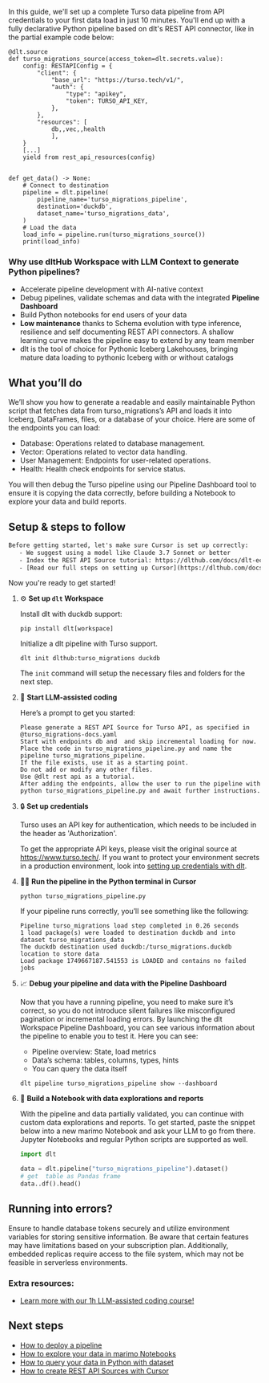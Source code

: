 In this guide, we'll set up a complete Turso data pipeline from API credentials to your first data load in just 10 minutes. You'll end up with a fully declarative Python pipeline based on dlt's REST API connector, like in the partial example code below:

```python-outcome
@dlt.source
def turso_migrations_source(access_token=dlt.secrets.value):
    config: RESTAPIConfig = {
        "client": {
            "base_url": "https://turso.tech/v1/",
            "auth": {
                "type": "apikey",
                "token": TURSO_API_KEY,
            },
        },
        "resources": [
            db,,vec,,health
            ],
    }
    [...]
    yield from rest_api_resources(config)


def get_data() -> None:
    # Connect to destination
    pipeline = dlt.pipeline(
        pipeline_name='turso_migrations_pipeline',
        destination='duckdb',
        dataset_name='turso_migrations_data', 
    )
    # Load the data
    load_info = pipeline.run(turso_migrations_source())
    print(load_info) 
```

### Why use dltHub Workspace with LLM Context to generate Python pipelines?

- Accelerate pipeline development with AI-native context
- Debug pipelines, validate schemas and data with the integrated **Pipeline Dashboard**
- Build Python notebooks for end users of your data
- **Low maintenance** thanks to Schema evolution with type inference, resilience and self documenting REST API connectors. A shallow learning curve makes the pipeline easy to extend by any team member
- dlt is the tool of choice for Pythonic Iceberg Lakehouses, bringing mature data loading to pythonic Iceberg with or without catalogs

## What you’ll do

We’ll show you how to generate a readable and easily maintainable Python script that fetches data from turso_migrations’s API and loads it into Iceberg, DataFrames, files, or a database of your choice. Here are some of the endpoints you can load:

- Database: Operations related to database management.
- Vector: Operations related to vector data handling.
- User Management: Endpoints for user-related operations.
- Health: Health check endpoints for service status.

You will then debug the Turso pipeline using our Pipeline Dashboard tool to ensure it is copying the data correctly, before building a Notebook to explore your data and build reports.

## Setup & steps to follow

```default
Before getting started, let's make sure Cursor is set up correctly:
   - We suggest using a model like Claude 3.7 Sonnet or better
   - Index the REST API Source tutorial: https://dlthub.com/docs/dlt-ecosystem/verified-sources/rest_api/ and add it to context as **@dlt rest api**
   - [Read our full steps on setting up Cursor](https://dlthub.com/docs/dlt-ecosystem/llm-tooling/cursor-restapi#23-configuring-cursor-with-documentation)
```

Now you're ready to get started!

1. ⚙️ **Set up `dlt` Workspace**
    
    Install dlt with duckdb support:
    ```shell
    pip install dlt[workspace]
    ```

    Initialize a dlt pipeline with Turso support.
    ```shell
    dlt init dlthub:turso_migrations duckdb
    ```

    The `init` command will setup the necessary files and folders for the next step.
    
2. 🤠 **Start LLM-assisted coding**
    
    Here’s a prompt to get you started:
    
    ```prompt
    Please generate a REST API Source for Turso API, as specified in @turso_migrations-docs.yaml 
    Start with endpoints db and  and skip incremental loading for now. 
    Place the code in turso_migrations_pipeline.py and name the pipeline turso_migrations_pipeline. 
    If the file exists, use it as a starting point. 
    Do not add or modify any other files. 
    Use @dlt rest api as a tutorial. 
    After adding the endpoints, allow the user to run the pipeline with python turso_migrations_pipeline.py and await further instructions.
    ```

    
3. 🔒 **Set up credentials** 
    
    Turso uses an API key for authentication, which needs to be included in the header as 'Authorization'.
    
    To get the appropriate API keys, please visit the original source at https://www.turso.tech/.
    If you want to protect your environment secrets in a production environment, look into [setting up credentials with dlt](https://dlthub.com/docs/walkthroughs/add_credentials).
    
4. 🏃‍♀️ **Run the pipeline in the Python terminal in Cursor**
    
    ```shell
    python turso_migrations_pipeline.py
    ```
    
    If your pipeline runs correctly, you’ll see something like the following:
    
    ```shell
    Pipeline turso_migrations load step completed in 0.26 seconds
    1 load package(s) were loaded to destination duckdb and into dataset turso_migrations_data
    The duckdb destination used duckdb:/turso_migrations.duckdb location to store data
    Load package 1749667187.541553 is LOADED and contains no failed jobs
    ```
    
5. 📈 **Debug your pipeline and data with the Pipeline Dashboard**

    Now that you have a running pipeline, you need to make sure it’s correct, so you do not introduce silent failures like misconfigured pagination or incremental loading errors. By launching the dlt Workspace Pipeline Dashboard, you can see various information about the pipeline to enable you to test it. Here you can see:
    - Pipeline overview: State, load metrics
    - Data’s schema: tables, columns, types, hints
    - You can query the data itself
    
    ```shell
    dlt pipeline turso_migrations_pipeline show --dashboard
    ```
    
6. 🐍 **Build a Notebook with data explorations and reports**

    With the pipeline and data partially validated, you can continue with custom data explorations and reports. To get started, paste the snippet below into a new marimo Notebook and ask your LLM to go from there. Jupyter Notebooks and regular Python scripts are supported as well.

    
    ```python
    import dlt

   data = dlt.pipeline("turso_migrations_pipeline").dataset()
   # get  table as Pandas frame
   data..df().head()
    ```

## Running into errors?

Ensure to handle database tokens securely and utilize environment variables for storing sensitive information. Be aware that certain features may have limitations based on your subscription plan. Additionally, embedded replicas require access to the file system, which may not be feasible in serverless environments.

### Extra resources:

- [Learn more with our 1h LLM-assisted coding course!](https://www.youtube.com/watch?v=GGid70rnJuM)

## Next steps

- [How to deploy a pipeline](https://dlthub.com/docs/walkthroughs/deploy-a-pipeline)
- [How to explore your data in marimo Notebooks](https://dlthub.com/docs/general-usage/dataset-access/marimo)
- [How to query your data in Python with dataset](https://dlthub.com/docs/general-usage/dataset-access/dataset)
- [How to create REST API Sources with Cursor](https://dlthub.com/docs/dlt-ecosystem/llm-tooling/cursor-restapi)